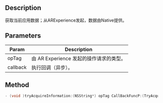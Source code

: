 ## Description

获取当前应用数据；从ARExperience发起，数据由Native提供。

## Parameters

| Param    | Description                                               |
| -------- | --------------------------------------------------------- |
| opTag    | 由 AR Experience 发起的操作请求的类型。 |
| callback | 执行回调（异步）。                          |

## Method 

```objectivec
- (void )tryAcquireInformation:(NSString*) opTag CallBackFuncP:(TryAcquireInformationCallBackFuncP) callback;
```